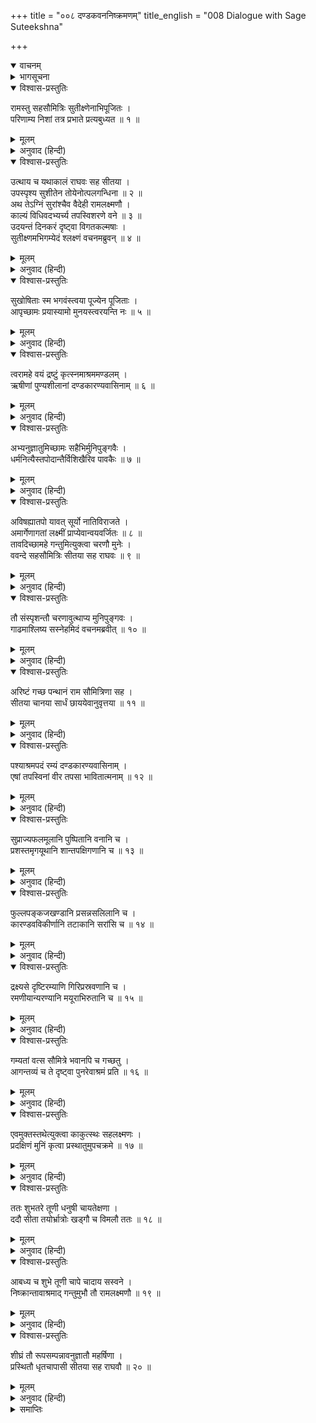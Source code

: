 +++
title = "००८ दण्डकवननिष्क्रमणम्"
title_english = "008 Dialogue with Sage Suteekshna"

+++
<details open><summary>वाचनम्</summary>
<div caption="श्रीराम-हरिसीताराममूर्ति-घनपाठिभ्यां वचनम्" class="audioEmbed" src="https://archive.org/download/Ramayana-recitation-Sriram-harisItArAmamUrti-Ghanapaati-v2/Kanda_3/Kanda_3_ARK-008-Dandakavana_Nishkramanam.mp3"></div>
</details>

<details><summary>भागसूचना</summary>

8. प्रातःकाल सुतीक्ष्णसे विदा ले श्रीराम, लक्ष्मण, सीताका वहाँसे प्रस्थान
</details>

<details open><summary>विश्वास-प्रस्तुतिः</summary>

रामस्तु सहसौमित्रिः सुतीक्ष्णेनाभिपूजितः ।  
परिणाम्य निशां तत्र प्रभाते प्रत्यबुध्यत ॥ १ ॥
</details>

<details><summary>मूलम्</summary>

रामस्तु सहसौमित्रिः सुतीक्ष्णेनाभिपूजितः ।  
परिणाम्य निशां तत्र प्रभाते प्रत्यबुध्यत ॥ १ ॥
</details>

<details><summary>अनुवाद (हिन्दी)</summary>

सुतीक्ष्णके द्वारा भलीभाँति पूजित हो लक्ष्मणसहित श्रीराम उनके आश्रममें ही रात बिताकर प्रातःकाल जाग उठे ॥
</details>

<details open><summary>विश्वास-प्रस्तुतिः</summary>

उत्थाय च यथाकालं राघवः सह सीतया ।  
उपस्पृश्य सुशीतेन तोयेनोत्पलगन्धिना ॥ २ ॥  
अथ तेऽग्निं सुरांश्चैव वैदेही रामलक्ष्मणौ ।  
काल्यं विधिवदभ्यर्च्य तपस्विशरणे वने ॥ ३ ॥  
उदयन्तं दिनकरं दृष्ट्वा विगतकल्मषाः ।  
सुतीक्ष्णमभिगम्येदं श्लक्ष्णं वचनमब्रुवन् ॥ ४ ॥
</details>

<details><summary>मूलम्</summary>

उत्थाय च यथाकालं राघवः सह सीतया ।  
उपस्पृश्य सुशीतेन तोयेनोत्पलगन्धिना ॥ २ ॥  
अथ तेऽग्निं सुरांश्चैव वैदेही रामलक्ष्मणौ ।  
काल्यं विधिवदभ्यर्च्य तपस्विशरणे वने ॥ ३ ॥  
उदयन्तं दिनकरं दृष्ट्वा विगतकल्मषाः ।  
सुतीक्ष्णमभिगम्येदं श्लक्ष्णं वचनमब्रुवन् ॥ ४ ॥
</details>

<details><summary>अनुवाद (हिन्दी)</summary>

सीतासहित श्रीराम और लक्ष्मणने ठीक समयसे उठकर कमलकी सुगन्धसे सुवासित परम शीतल जलके द्वारा स्नान किया । तदनन्तर उन तीनोंने ही मिलकर विधिपूर्वक अग्नि और देवताओंकी प्रातःकालिक पूजा की । इसके बाद तपस्वीजनोंके आश्रयभूत वनमें उदित हुए सूर्यदेवका दर्शन करके वे तीनों निष्पाप पथिक सुतीक्ष्ण मुनिके पास गये और यह मधुर वचन बोले— ॥ २—४ ॥
</details>

<details open><summary>विश्वास-प्रस्तुतिः</summary>

सुखोषिताः स्म भगवंस्त्वया पूज्येन पूजिताः ।  
आपृच्छामः प्रयास्यामो मुनयस्त्वरयन्ति नः ॥ ५ ॥
</details>

<details><summary>मूलम्</summary>

सुखोषिताः स्म भगवंस्त्वया पूज्येन पूजिताः ।  
आपृच्छामः प्रयास्यामो मुनयस्त्वरयन्ति नः ॥ ५ ॥
</details>

<details><summary>अनुवाद (हिन्दी)</summary>

‘भगवन्! आपने पूजनीय होकर भी हमलोगोंकी पूजा की है । हम आपके आश्रममें बड़े सुखसे रहे हैं । अब हम यहाँसे जायँगे, इसके लिये आपकी आज्ञा चाहते हैं । ये मुनि हमें चलनेके लिये जल्दी मचा रहे हैं ॥ ५ ॥
</details>

<details open><summary>विश्वास-प्रस्तुतिः</summary>

त्वरामहे वयं द्रष्टुं कृत्स्नमाश्रममण्डलम् ।  
ऋषीणां पुण्यशीलानां दण्डकारण्यवासिनाम् ॥ ६ ॥
</details>

<details><summary>मूलम्</summary>

त्वरामहे वयं द्रष्टुं कृत्स्नमाश्रममण्डलम् ।  
ऋषीणां पुण्यशीलानां दण्डकारण्यवासिनाम् ॥ ६ ॥
</details>

<details><summary>अनुवाद (हिन्दी)</summary>

‘हमलोग दण्डकारण्यमें निवास करनेवाले पुण्यात्मा ऋषियोंके सम्पूर्ण आश्रममण्डलका दर्शन करनेके लिये उतावले हो रहे हैं ॥ ६ ॥
</details>

<details open><summary>विश्वास-प्रस्तुतिः</summary>

अभ्यनुज्ञातुमिच्छामः सहैभिर्मुनिपुङ्गवैः ।  
धर्मनित्यैस्तपोदान्तैर्विशिखैरिव पावकैः ॥ ७ ॥
</details>

<details><summary>मूलम्</summary>

अभ्यनुज्ञातुमिच्छामः सहैभिर्मुनिपुङ्गवैः ।  
धर्मनित्यैस्तपोदान्तैर्विशिखैरिव पावकैः ॥ ७ ॥
</details>

<details><summary>अनुवाद (हिन्दी)</summary>

‘अतः हमारी इच्छा है कि आप धूमरहित अग्निके समान तेजस्वी, तपस्याद्वारा इन्द्रियोंको वशमें रखनेवाले तथा नित्य-धर्मपरायण इन श्रेष्ठ महर्षियोंके साथ यहाँसे जानेके लिये हमें आज्ञा दें ॥ ७ ॥
</details>

<details open><summary>विश्वास-प्रस्तुतिः</summary>

अविषह्यातपो यावत् सूर्यो नातिविराजते ।  
अमार्गेणागतां लक्ष्मीं प्राप्येवान्वयवर्जितः ॥ ८ ॥  
तावदिच्छामहे गन्तुमित्युक्त्वा चरणौ मुनेः ।  
ववन्दे सहसौमित्रिः सीतया सह राघवः ॥ ९ ॥
</details>

<details><summary>मूलम्</summary>

अविषह्यातपो यावत् सूर्यो नातिविराजते ।  
अमार्गेणागतां लक्ष्मीं प्राप्येवान्वयवर्जितः ॥ ८ ॥  
तावदिच्छामहे गन्तुमित्युक्त्वा चरणौ मुनेः ।  
ववन्दे सहसौमित्रिः सीतया सह राघवः ॥ ९ ॥
</details>

<details><summary>अनुवाद (हिन्दी)</summary>

‘जैसे अन्यायसे आयी हुई सम्पत्तिको पाकर किसी नीच कुलके मनुष्यमें असह्य उग्रता आ जाती है, उसी प्रकार यह सूर्यदेव जबतक असह्य ताप देनेवाले होकर प्रचण्ड तेजसे प्रकाशित न होने लगें, उसके पहले ही हम यहाँसे चल देना चाहते हैं ।’ ऐसा कहकर लक्ष्मण और सीतासहित श्रीरामने मुनिके चरणोंकी वन्दना की ॥
</details>

<details open><summary>विश्वास-प्रस्तुतिः</summary>

तौ संस्पृशन्तौ चरणावुत्थाप्य मुनिपुङ्गवः ।  
गाढमाश्लिष्य सस्नेहमिदं वचनमब्रवीत् ॥ १० ॥
</details>

<details><summary>मूलम्</summary>

तौ संस्पृशन्तौ चरणावुत्थाप्य मुनिपुङ्गवः ।  
गाढमाश्लिष्य सस्नेहमिदं वचनमब्रवीत् ॥ १० ॥
</details>

<details><summary>अनुवाद (हिन्दी)</summary>

अपने चरणोंका स्पर्श करते हुए श्रीराम और लक्ष्मणको उठाकर मुनिवर सुतीक्ष्णने कसकर हृदयसे लगा लिया और बड़े स्नेहसे इस प्रकार कहा— ॥ १० ॥
</details>

<details open><summary>विश्वास-प्रस्तुतिः</summary>

अरिष्टं गच्छ पन्थानं राम सौमित्रिणा सह ।  
सीतया चानया सार्धं छाययेवानुवृत्तया ॥ ११ ॥
</details>

<details><summary>मूलम्</summary>

अरिष्टं गच्छ पन्थानं राम सौमित्रिणा सह ।  
सीतया चानया सार्धं छाययेवानुवृत्तया ॥ ११ ॥
</details>

<details><summary>अनुवाद (हिन्दी)</summary>

‘श्रीराम! आप छायाकी भाँति अनुसरण करनेवाली इस धर्मपत्नी सीता तथा सुमित्राकुमार लक्ष्मणके साथ यात्रा कीजिये । आपका मार्ग विघ्न-बाधाओंसे रहित परम मङ्गलमय हो ॥ ११ ॥
</details>

<details open><summary>विश्वास-प्रस्तुतिः</summary>

पश्याश्रमपदं रम्यं दण्डकारण्यवासिनाम् ।  
एषां तपस्विनां वीर तपसा भावितात्मनाम् ॥ १२ ॥
</details>

<details><summary>मूलम्</summary>

पश्याश्रमपदं रम्यं दण्डकारण्यवासिनाम् ।  
एषां तपस्विनां वीर तपसा भावितात्मनाम् ॥ १२ ॥
</details>

<details><summary>अनुवाद (हिन्दी)</summary>

‘वीर! तपस्यासे शुद्ध अन्तःकरणवाले दण्डकारण्य-वासी इन तपस्वी मुनियोंके रमणीय आश्रमोंका दर्शन कीजिये ॥
</details>

<details open><summary>विश्वास-प्रस्तुतिः</summary>

सुप्राज्यफलमूलानि पुष्पितानि वनानि च ।  
प्रशस्तमृगयूथानि शान्तपक्षिगणानि च ॥ १३ ॥
</details>

<details><summary>मूलम्</summary>

सुप्राज्यफलमूलानि पुष्पितानि वनानि च ।  
प्रशस्तमृगयूथानि शान्तपक्षिगणानि च ॥ १३ ॥
</details>

<details><summary>अनुवाद (हिन्दी)</summary>

‘इस यात्रामें आप प्रचुर फल-मूलोंसे युक्त तथा फूलोंसे सुशोभित अनेक वन देखेंगे; वहाँ उत्तम मृगोंके झुंड विचरते होंगे और पक्षी शान्तभावसे रहते होंगे ॥ १३ ॥
</details>

<details open><summary>विश्वास-प्रस्तुतिः</summary>

फुल्लपङ्कजखण्डानि प्रसन्नसलिलानि च ।  
कारण्डवविकीर्णानि तटाकानि सरांसि च ॥ १४ ॥
</details>

<details><summary>मूलम्</summary>

फुल्लपङ्कजखण्डानि प्रसन्नसलिलानि च ।  
कारण्डवविकीर्णानि तटाकानि सरांसि च ॥ १४ ॥
</details>

<details><summary>अनुवाद (हिन्दी)</summary>

‘आपको बहुत-से ऐसे तालाब और सरोवर दिखायी देंगे, जिनमें प्रफुल्ल कमलोंके समूह शोभा दे रहे होंगे । उनमें स्वच्छ जल भरे होंगे तथा कारण्डव आदि जलपक्षी सब ओर फैल रहे होंगे ॥ १४ ॥
</details>

<details open><summary>विश्वास-प्रस्तुतिः</summary>

द्रक्ष्यसे दृष्टिरम्याणि गिरिप्रस्रवणानि च ।  
रमणीयान्यरण्यानि मयूराभिरुतानि च ॥ १५ ॥
</details>

<details><summary>मूलम्</summary>

द्रक्ष्यसे दृष्टिरम्याणि गिरिप्रस्रवणानि च ।  
रमणीयान्यरण्यानि मयूराभिरुतानि च ॥ १५ ॥
</details>

<details><summary>अनुवाद (हिन्दी)</summary>

‘नेत्रोंको रमणीय प्रतीत होनेवाले पहाड़ी झरनों और मोरोंकी मीठी बोलीसे गूँजती हुई सुरम्य वनस्थलियोंको भी आप देखेंगे ॥ १५ ॥
</details>

<details open><summary>विश्वास-प्रस्तुतिः</summary>

गम्यतां वत्स सौमित्रे भवानपि च गच्छतु ।  
आगन्तव्यं च ते दृष्ट्वा पुनरेवाश्रमं प्रति ॥ १६ ॥
</details>

<details><summary>मूलम्</summary>

गम्यतां वत्स सौमित्रे भवानपि च गच्छतु ।  
आगन्तव्यं च ते दृष्ट्वा पुनरेवाश्रमं प्रति ॥ १६ ॥
</details>

<details><summary>अनुवाद (हिन्दी)</summary>

‘श्रीराम! जाइये, वत्स सुमित्राकुमार! तुम भी जाओ । दण्डकारण्यके आश्रमोंका दर्शन करके आपलोगोंको फिर इसी आश्रममें आ जाना चाहिये’ ॥ १६ ॥
</details>

<details open><summary>विश्वास-प्रस्तुतिः</summary>

एवमुक्तस्तथेत्युक्त्वा काकुत्स्थः सहलक्ष्मणः ।  
प्रदक्षिणं मुनिं कृत्वा प्रस्थातुमुपचक्रमे ॥ १७ ॥
</details>

<details><summary>मूलम्</summary>

एवमुक्तस्तथेत्युक्त्वा काकुत्स्थः सहलक्ष्मणः ।  
प्रदक्षिणं मुनिं कृत्वा प्रस्थातुमुपचक्रमे ॥ १७ ॥
</details>

<details><summary>अनुवाद (हिन्दी)</summary>

उनके ऐसा कहनेपर लक्ष्मणसहित श्रीरामने ‘बहुत अच्छा’ कहकर मुनिकी परिक्रमा की और वहाँसे प्रस्थान करनेकी तैयारी की ॥ १७ ॥
</details>

<details open><summary>विश्वास-प्रस्तुतिः</summary>

ततः शुभतरे तूणी धनुषी चायतेक्षणा ।  
ददौ सीता तयोर्भ्रात्रोः खड्गौ च विमलौ ततः ॥ १८ ॥
</details>

<details><summary>मूलम्</summary>

ततः शुभतरे तूणी धनुषी चायतेक्षणा ।  
ददौ सीता तयोर्भ्रात्रोः खड्गौ च विमलौ ततः ॥ १८ ॥
</details>

<details><summary>अनुवाद (हिन्दी)</summary>

तदनन्तर विशाल नेत्रोंवाली सीताने उन दोनों भाइयोंके हाथमें दो परम सुन्दर तूणीर, धनुष और चमचमाते हुए खड्ग प्रदान किये ॥ १८ ॥
</details>

<details open><summary>विश्वास-प्रस्तुतिः</summary>

आबध्य च शुभे तूणी चापे चादाय सस्वने ।  
निष्क्रान्तावाश्रमाद् गन्तुमुभौ तौ रामलक्ष्मणौ ॥ १९ ॥
</details>

<details><summary>मूलम्</summary>

आबध्य च शुभे तूणी चापे चादाय सस्वने ।  
निष्क्रान्तावाश्रमाद् गन्तुमुभौ तौ रामलक्ष्मणौ ॥ १९ ॥
</details>

<details><summary>अनुवाद (हिन्दी)</summary>

उन सुन्दर तूणीरोंको पीठपर बाँधकर टंकारते हुए धनुषोंको हाथमें ले वे दोनों भाई श्रीराम और लक्ष्मण आश्रमसे बाहर निकले ॥ १९ ॥
</details>

<details open><summary>विश्वास-प्रस्तुतिः</summary>

शीघ्रं तौ रूपसम्पन्नावनुज्ञातौ महर्षिणा ।  
प्रस्थितौ धृतचापासी सीतया सह राघवौ ॥ २० ॥
</details>

<details><summary>मूलम्</summary>

शीघ्रं तौ रूपसम्पन्नावनुज्ञातौ महर्षिणा ।  
प्रस्थितौ धृतचापासी सीतया सह राघवौ ॥ २० ॥
</details>

<details><summary>अनुवाद (हिन्दी)</summary>

वे दोनों रघुवंशी वीर बड़े ही रूपवान् थे, उन्होंने खड्ग और धनुष धारण करके महर्षिकी आज्ञा ले सीताके साथ शीघ्र ही वहाँसे प्रस्थान किया ॥ २० ॥
</details>

<details><summary>समाप्तिः</summary>

इत्यार्षे श्रीमद्रामायणे वाल्मीकीये आदिकाव्येऽरण्यकाण्डेऽष्टमः सर्गः ॥ ८ ॥  
इस प्रकार श्रीवाल्मीकिनिर्मित आर्षरामायण आदिकाव्यके अरण्यकाण्डमें आठवाँ सर्ग पूरा हुआ ॥ ८ ॥
</details>

